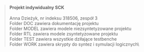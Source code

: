 >#### Projekt indywidualny SCK
> Anna Dzieżyk, nr indeksu 318506, zespół 3\
> Folder DOC zawiera dokumentację projektu\
> Folder MODEL zawiera modele niezsyntetyzowane projektu\
> Folder RTL zawiera modele zsyntetyzowane projektu\
> Folder TEST zawiera wszystkie dziłające testbenche\
> Folder WORK zawiera skrypty do syntez i  symulacji logicznych\
